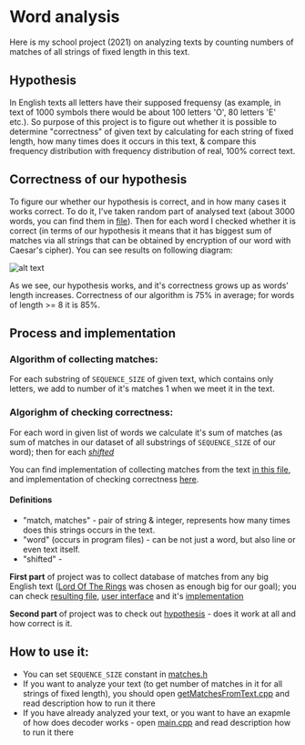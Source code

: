 # Word analysis
Here is my school project (2021) on analyzing texts by counting numbers of matches of all strings of fixed length in this text.

## Hypothesis
In English texts all letters have their supposed frequensy (as example, in text of 1000 symbols there would be about 100 letters 'O', 80 letters 'E' etc.). So purpose of this project is to figure out whether it is possible to determine "correctness" of given text by calculating for each string of fixed length, how many times does it occurs in this text, & compare this frequency distribution with frequency distribution of real, 100% correct text.

## Correctness of our hypothesis
To figure our whether our hypothesis is correct, and in how many cases it works correct. To do it, I've taken random part of analysed text (about 3000 words, you can find them in [file](https://github.com/andzh1/words-analysis/blob/main/wordsForCheck.txt)). Then for each word I checked whether it is correct (in terms of our hypothesis it means that it has biggest sum of matches via all strings that can be obtained by encryption of our word with Caesar's cipher). You can see results on following diagram:

 ![alt text](https://github.com/andzh1/words-analysis/blob/main/Diagramm%20of%20correctness.png) 
 
 As we see, our hypothesis works, and it's correctness grows up as words' length increases. Correctness of our algorithm is 75% in average; for words of length >= 8 it is 85%. 
 
 ## Process and implementation
 
 ### Algorithm of collecting matches: 
 For each substring of `SEQUENCE_SIZE` of given text, which contains only letters, we add to number of it's matches 1 when we meet it in the text.
 
 ### Algorighm of checking correctness:
 For each word in given list of words we calculate it's sum of matches (as sum of matches in our dataset of all substrings of `SEQUENCE_SIZE` of our word); then for each  *[shifted](####Definitions)*
 
 You can find implementation of collecting matches from the text [in this file](https://github.com/andzh1/words-analysis/blob/main/getMatchesFromText.cpp), and implementation of checking correctness [here](https://github.com/andzh1/words-analysis/blob/main/wordCheck.h).

#### Definitions
- "match, matches" - pair of string & integer, represents how many times does this strings occurs in the text.
- "word" (occurs in program files) - can be not just a word, but also line or even text itself.
- "shifted" - 

**First part** of project was to collect database of matches from any big English text ([Lord Of The Rings](https://en.wikipedia.org/wiki/The_Lord_of_the_Rings) was chosen as enough big for our goal); you can check [resulting file](https://github.com/andzh1/words-analysis/blob/main/LordMatches.txt), [user interface](https://github.com/andzh1/words-analysis/blob/main/getMatchesFromText.cpp) and it's [implementation](https://github.com/andzh1/words-analysis/blob/main/getMatchesFromText.cpp)

**Second part** of project was to check out [hypothesis](#Hypothesis) - does it work at all and how correct is it.

## How to use it:
- You can set `SEQUENCE_SIZE` constant in [matches.h](https://github.com/andzh1/words-analysis/blob/main/matches.h)
- If you want to analyze your text (to get number of matches in it for all strings of fixed length), you should open [getMatchesFromText.cpp](https://github.com/andzh1/words-analysis/blob/main/getMatchesFromText.cpp) and read description how to run it there
- If you have already analyzed your text, or you want to have an exapmle of how does decoder works - open [main.cpp](https://github.com/andzh1/words-analysis/blob/main/main.cpp) and read description how to run it there
